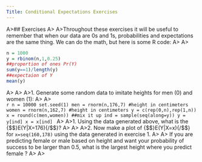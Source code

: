 ```yaml
---
Title: Conditional Expectations Exercises
---
```


A>## Exercises
A>
A>Throughout these exercises it will be useful to remember that when our data are 0s and 1s, probabilities and expectations are the same thing. We can do the math, but here is some R code:
A>
A>
```r
n = 1000
y = rbinom(n,1,0.25)
##proportion of ones Pr(Y)
sum(y==1)/length(y)
##expectaion of Y
mean(y)
```
A>
A>
A>1. Generate some random data to imitate heights for men (0) and women (1):
A>
A>    
    ```r
    n = 10000
    set.seed(1)
    men = rnorm(n,176,7) #height in centimeters
    women = rnorm(n,162,7) #height in centimeters
    y = c(rep(0,n),rep(1,n))
    x = round(c(men,women))
    ##mix it up
    ind = sample(seq(along=y))
    y = y[ind]
    x = x[ind]
    ```
A>
A>1. Using the data generated above, what is the {$$}E(Y|X=176){/$$}?
A>
A>
A>2. Now make a plot of {$$}E(Y|X=x){/$$} for `x=seq(160,178)` using the data generated in exercise 1.
A>
A>    If you are predicting female or male based on height and want your probability of success to be larger than 0.5, what is the largest height where you predict female ?
A>
A>
